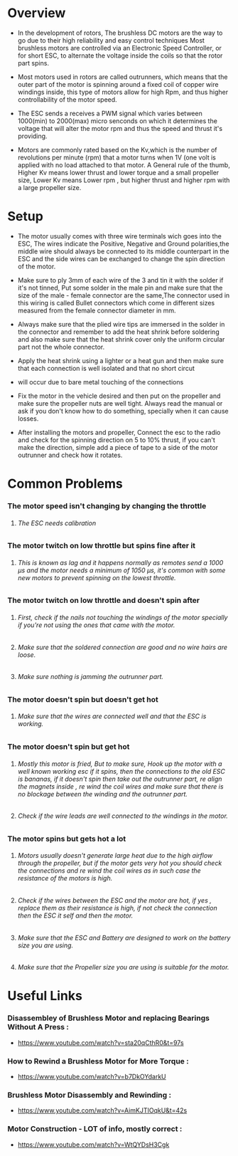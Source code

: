 # Overview
                          


 * In the development of rotors, The brushless DC motors are the way to go due to their high reliability and easy control techniques
 Most brushless motors are controlled via an Electronic Speed Controller, or for short ESC, to alternate the voltage inside the coils 
 so that the rotor part spins.  
  
* Most motors used in rotors are called outrunners, which means that the outer part of the motor is spinning around a fixed coil of 
 copper wire windings inside, this type of motors allow for high Rpm, and thus higher controllability of the motor speed.
  
 * The ESC sends a receives a PWM signal which varies between 1000(min) to 2000(max) micro senconds on which it determines the voltage 
 that will alter the motor rpm and thus the speed and thrust it's providing.  
  
* Motors are commonly rated based on the Kv,which is the number of revolutions per minute (rpm) that a motor turns when 1V (one volt is   applied with no load attached to that motor. A General rule of the thumb, Higher Kv means lower thrust and lower torque and a small
propeller size, Lower Kv means Lower rpm , but higher thrust and higher rpm with a large propeller size.  
  
  
   
# Setup
                         
* The motor usually comes with three wire terminals wich goes into the ESC, The wires indicate the Positive, Negative and Ground polarities,the middle wire should always be connected to its middle counterpart in the ESC and the side wires can be exchanged to change the spin direction of the motor.  
  
* Make sure to ply 3mm of each wire of the 3 and tin it with the solder if it's not tinned, Put some solder in the male pin and make sure that the size of the male - female connector are the same,The connector used in this wiring is called Bullet connectors which come in different sizes measured from the female connector diameter in mm.  
  
* Always make sure that the plied wire tips are immersed in the solder in the connector and remember to add the heat shrink before soldering and also make sure that the heat shrink cover only the uniform circular part not the whole connector.  
  
* Apply the heat shrink using a lighter or a heat gun and then make sure that each connection is well isolated and that no short circut
* will occur due to bare metal touching of the connections  

* Fix the motor in the vehicle desired and then put on the propeller and make sure the propeller nuts are well tight. Always read the manual or ask if you don't know how to do something, specially when it can cause losses.  
   
* After installing the motors and propeller, Connect the esc to the radio and check for the spinning direction on 5 to 10% thrust, if you can't make the direction, simple add a piece of tape to a side of the motor outrunner and check how it rotates.  
  



# Common Problems
                        
### The motor speed isn't changing by changing the throttle
1. ###### The ESC needs calibration


### The motor twitch on low throttle but spins fine after it
1. ###### This is known as lag and it happens normally as remotes send a 1000 μs and the motor needs a minimum of 1050 μs, it's common with some new motors to prevent spinning on the lowest throttle.


### The motor twitch on low throttle and doesn't spin after
1. ###### First, check if the nails not touching the windings of the motor specially if you're not using the ones that came with the motor.
2. ###### Make sure that the soldered connection are good and no wire hairs are loose.
3. ###### Make sure nothing is jamming the outrunner part.


### The motor doesn't spin but doesn't get hot
1. ###### Make sure that the wires are connected well and that the ESC is working.

### The motor doesn't spin but get hot
1. ###### Mostly this motor is fried, But to make sure, Hook up the motor with a well known working esc if it spins, then the connections to the old ESC is bananas, if it doesn't spin then take out the outrunner part, re align the magnets inside , re wind the coil wires and make sure that there is no blockage between the winding and the outrunner part.
2. ###### Check if the wire leads are well connected to the windings in the motor.


### The motor spins but gets hot a lot
1. ###### Motors usually doesn't generate large heat due to the high airflow through the propeller, but if the motor gets very hot you should check the connections and re wind the coil wires as in such case the resistance of the motors is high.
2. ###### Check if the wires between the ESC and the motor are hot, if yes , replace them as their resistance is high, if not check the connection then the ESC it self and then the motor.
3. ###### Make sure that the ESC and Battery are designed to work on the battery size you are using.
4. ###### Make sure that the Propeller size you are using is suitable for the motor.




# Useful Links 


### Disassembley of Brushless Motor and replacing Bearings Without A Press :  
* https://www.youtube.com/watch?v=sta20qCthR0&t=97s  

### How to Rewind a Brushless Motor for More Torque :  
* https://www.youtube.com/watch?v=b7DkOYdarkU  

### Brushless Motor Disassembly and Rewinding :  
* https://www.youtube.com/watch?v=AimKJTIOqkU&t=42s  

### Motor Construction - LOT of info, mostly correct :  
* https://www.youtube.com/watch?v=WtQYDsH3Cgk  



